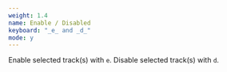 ```yaml
---
weight: 1.4
name: Enable / Disabled
keyboard: "_e_ and _d_"
mode: y
---
```

Enable selected track(s) with `e`. Disable selected track(s) with `d`.